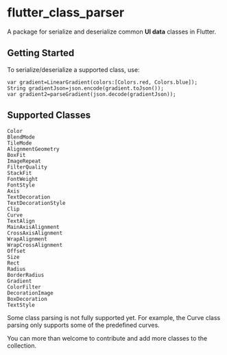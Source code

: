 # flutter_class_parser

A package for serialize and deserialize common **UI data** classes in Flutter.

## Getting Started

To serialize/deserialize a supported class, use:
```
var gradient=LinearGradient(colors:[Colors.red, Colors.blue]);
String gradientJson=json.encode(gradient.toJson());
var gradient2=parseGradient(json.decode(gradientJson));
```

## Supported Classes

```
Color
BlendMode
TileMode
AlignmentGeometry
BoxFit
ImageRepeat
FilterQuality
StackFit
FontWeight
FontStyle
Axis
TextDecoration
TextDecorationStyle
Clip
Curve
TextAlign
MainAxisAlignment
CrossAxisAlignment
WrapAlignment
WrapCrossAlignment
Offset
Size
Rect
Radius
BorderRadius
Gradient
ColorFilter
DecorationImage
BoxDecoration
TextStyle
```

Some class parsing is not fully supported yet. For example,
the Curve class parsing only supports some of the predefined curves.

You can more than welcome to contribute and add more classes to the collection.